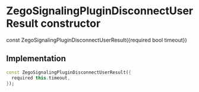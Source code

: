 


# ZegoSignalingPluginDisconnectUserResult constructor






const
ZegoSignalingPluginDisconnectUserResult({required bool timeout})





## Implementation

```dart
const ZegoSignalingPluginDisconnectUserResult({
  required this.timeout,
});
```







